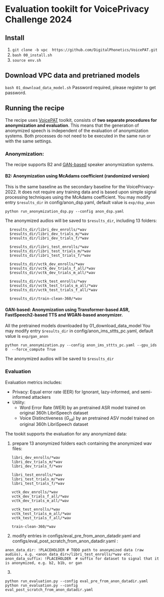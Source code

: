 # Evaluation tookilt for VoicePrivacy Challenge 2024

## Install

1. `git clone -b vpc  https://github.com/DigitalPhonetics/VoicePAT.git`
2. `bash 00_install.sh`
3. `source env.sh`

## Download VPC data and pretrianed models

`bash 01_download_data_model.sh` Password required, please register to get password.

## Running the recipe
The recipe uses [VoicePAT](https://github.com/DigitalPhonetics/VoicePAT) toolkit, consists of **two separate procedures for anonymization and evaluation**. This means that the generation of anonymized speech is independent of the evaluation of anonymization systems. Both processes do not need to be executed in the same run or with the same settings. 

### Anonymization: 
The recipe supports B2 and [GAN-based](https://ieeexplore.ieee.org/stamp/stamp.jsp?arnumber=10096607) speaker anonymization systems.
#### B2: Anonymization using McAdams coefficient (randomized version)
This is the same baseline as the secondary baseline for the VoicePrivacy-2022. It does not require any training data and is based upon simple signal processing techniques using the McAdams coefficient.
You may modify entry `$results_dir` in config/anon_dsp.yaml, default value is `exp/dsp_anon`
```
python run_anonymization_dsp.py --config anon_dsp.yaml
```
The anonymized audios will be saved to `$results_dir`, including 13 folders:

```
  $results_dir/libri_dev_enrolls/*wav
  $results_dir/libri_dev_trials_m/*wav
  $results_dir/libri_dev_trials_f/*wav

  $results_dir/libri_test_enrolls/*wav
  $results_dir/libri_test_trials_m/*wav
  $results_dir/libri_test_trials_f/*wav

  $results_dir/vctk_dev_enrolls/*wav
  $results_dir/vctk_dev_trials_f_all/*wav
  $results_dir/vctk_dev_trials_m_all/*wav

  $results_dir/vctk_test_enrolls/*wav
  $results_dir/vctk_test_trials_m_all/*wav
  $results_dir/vctk_test_trials_f_all/*wav

  $results_dir/train-clean-360/*wav
```

#### GAN-based: Anonymization using Transformer-based ASR, FastSpeech2-based TTS and WGAN-based anonymizer.
All the pretrained models downloaded by 01_download_data_model
You may modify entry `$results_dir` in config/anon_ims_sttts_pc.yaml, default value is `exp/gan_anon`
```
python run_anonymization.py --config anon_ims_sttts_pc.yaml --gpu_ids 0  --force_compute True
```
The anonymized audios will be saved to `$results_dir`


### Evaluation
Evaluation metrics includes:
- Privacy: Equal error rate (EER) for Ignorant, lazy-informed, and semi-informed attackers
- Utility:
  - Word Error Rate (WER) by an pretrained ASR model trained on original 360h LibriSpeech dataset
  - Voice Distinctiveness ($G_{vd}$) by an pretrained ASV model trained on original 360h LibriSpeech dataset

The tookit supports the evaluation for any anonymized data:
1. prepare 13 anonymized folders each containing the anonymized wav files:
```
   libri_dev_enrolls/*wav
   libri_dev_trials_m/*wav
   libri_dev_trials_f/*wav

   libri_test_enrolls/*wav
   libri_test_trials_m/*wav
   libri_test_trials_f/*wav

   vctk_dev_enrolls/*wav
   vctk_dev_trials_f_all/*wav
   vctk_dev_trials_m_all/*wav

   vctk_test_enrolls/*wav
   vctk_test_trials_m_all/*wav
   vctk_test_trials_f_all/*wav

   train-clean-360/*wav
```
2. modify entries in configs/eval_pre_from_anon_datadir.yaml and configs/eval_post_scratch_from_anon_datadir.yaml :
```
anon_data_dir: !PLACEHOLDER # TODO path to anonymized data (raw audios), e.g. <anon_data_dir>/libri_test_enrolls/*wav etc.
anon_data_suffix: !PLACEHOLDER  # suffix for dataset to signal that it is anonymized, e.g. b2, b1b, or gan
```
3.
  ```
  python run_evaluation.py --config eval_pre_from_anon_datadir.yaml
  python run_evaluation.py --config eval_post_scratch_from_anon_datadir.yaml
  ```








